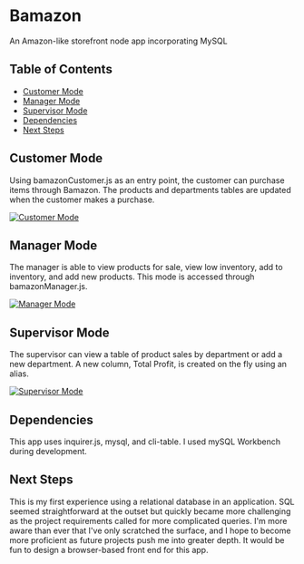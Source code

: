 # Bamazon
An Amazon-like storefront node app incorporating MySQL

## Table of Contents

- [Customer Mode](#customer-mode)
- [Manager Mode](#manager-mode)
- [Supervisor Mode](#supervisor-mode)
- [Dependencies](#dependencies)
- [Next Steps](#next-steps)

## Customer Mode
Using bamazonCustomer.js as an entry point, the customer can purchase items through Bamazon. The products and departments tables are updated when the customer makes a purchase.


[![Customer Mode](https://img.youtube.com/vi/wqOqWiSyVKs/0.jpg)](https://www.youtube.com/watch?v=wqOqWiSyVKs)

## Manager Mode
The manager is able to view products for sale, view low inventory, add to inventory, and add new products. This mode is accessed through bamazonManager.js.


[![Manager Mode](https://img.youtube.com/vi/BqmgJskm_Ts/0.jpg)](https://www.youtube.com/watch?v=BqmgJskm_Ts)

## Supervisor Mode
The supervisor can view a table of product sales by department or add a new department. A new column, Total Profit, is created on the fly using an alias.


[![Supervisor Mode](https://img.youtube.com/vi/UbZ6Nfnbh5w/0.jpg)](https://www.youtube.com/watch?v=UbZ6Nfnbh5w)


## Dependencies
This app uses inquirer.js, mysql, and cli-table. I used mySQL Workbench during development.

## Next Steps
This is my first experience using a relational database in an application.  SQL seemed straightforward at the outset but quickly became more challenging as the project requirements called for more complicated queries. I'm more aware than ever that I've only scratched the surface, and I hope to become more proficient as future projects push me into greater depth.  It would be fun to design a browser-based front end for this app.